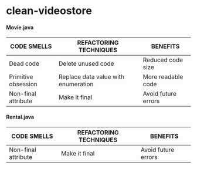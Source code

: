 # clean-videostore

#### Movie.java
|CODE SMELLS|REFACTORING TECHNIQUES|BENEFITS|
|--|--|--|
|Dead code|Delete unused code|Reduced code size|
|Primitive obsession|Replace data value with enumeration|More readable code|
|Non-final attribute|Make it final|Avoid future errors|

#### Rental.java
|CODE SMELLS|REFACTORING TECHNIQUES|BENEFITS|
|--|--|--|
|Non-final attribute|Make it final|Avoid future errors|